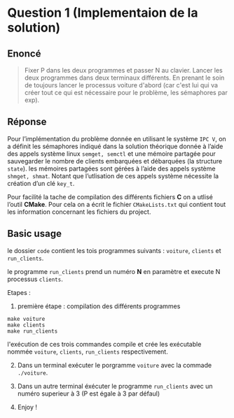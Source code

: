 # Question 1 (Implementaion de la solution)
## Enoncé

> Fixer P dans les deux programmes et passer N au clavier. Lancer les deux programmes dans deux terminaux différents. En prenant le soin de toujours lancer le processus voiture d'abord (car c'est lui qui va créer tout ce qui est nécessaire pour le problème, les sémaphores par exp).

## Réponse
Pour l’implémentation du problème donnée en utilisant le système
`IPC V`, on a définit les sémaphores indiqué dans la solution théorique
donnée à l’aide des appels système linux `semget, semctl` et une mémoire
partagée pour sauvegarder le nombre de clients embarquées et débarquées
(la structure `state`). les mémoires partagées sont gérées à l’aide des
appels système `shmget, shmat`. Notant que l’utlisation de ces appels
système nécessite la création d’un clé `key_t`.

Pour facilité la tache de compilation des différents fichiers **C** on a
utlisé l’outil **CMake**. Pour cela on a écrit le fichier `CMakeLists.txt`
qui contient tout les information concernant les fichiers du project.

## Basic usage
le dossier `code` contient les tois programmes suivants : `voiture`, `clients` et `run_clients`.

le programme `run_clients` prend un numéro **N** en paramètre et execute N processus `clients`.

Etapes : 

1. première étape : compilation des différents programmes
```shell
make voiture
make clients 
make run_clients
```
l'exécution de ces trois commandes compile et crée les exécutable nommée `voiture`, `clients`, `run_clients` respectivement.

2. Dans un terminal exécuter le porgramme `voiture` avec la commade `./voiture`.

3. Dans un autre terminal éxécuter le programme `run_clients` avec un numéro superieur à 3 (P est égale à 3 par défaul)

4. Enjoy !

